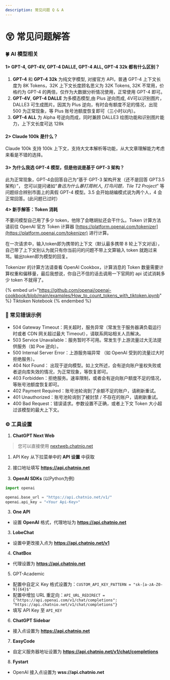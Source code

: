 ```yaml
---
description: 常见问题 Q & A
---
```


# 😲 常见问题解答

### 🍀 AI 模型相关

#### 1> GPT-4, GPT-4V, GPT-4 DALLE, GPT-4 ALL, GPT-4 32k 都有什么区别？

1. **GPT-4** 和 **GPT-4 32k** 为纯文字模型, 对接官方 API，普通 GPT-4 上下文长度为 8K Tokens，32K 上下文长度顾名思义为 32K Tokens, 32K 不常用，价格约为 GPT-4 的两倍，仅作为大数据分析情况使用，正常使用 GPT-4 即可。
2. **GPT-4V**, **GPT-4 DALLE** 为多模态模型,由 Plus 逆向而成, 4V可以识别图片，DALLE3 可生成图片。因其为 Plus 逆向，有时会有额度不足的情况，出现 500 为正常现象，等 Plus 账号池额度恢复即可（三小时以内）。
3. **GPT-4 ALL** 为 Alpha 号逆向而成，同时兼顾 DALLE3 绘图功能和识别图片能力，上下文长度可达 128k

#### 2> Claude 100k 是什么？

Claude 100k 支持 100k 上下文，支持大文本解析等功能，从大文章理解能力考虑来看是不错的选择。

#### 3> 为什么我选 GPT-4 模型，但是他说是基于 GPT-3 架构？

此为正常现象，GPT-4会回答自己为“基于 GPT-3 架构开发（还不是回答 GPT3.5架构）”， 您可以提问诸如“_鲁迅为什么暴打周树人, 打鸟问题，Tile T2 Project_” 等问题综合辨别市面上的真假 GPT-4 模型。3.5 会开始胡编模式说为两个人，4 会正常回答。(此问题已过时）

**4> 新手解答：Token 消耗**

不要问模型自己用了多少 token，他除了会瞎胡扯还会干什么。Token 计算方法请前往 OpenAI 官方 Token 计算器 [https://platform.openai.com/tokenizer](https://platform.openai.com/tokenizer) 进行计算。

在一次请求中，输入token即为携带的上下文（默认最多携带 8 轮上下文对话），自己带了上下文别认为就只有你当前问的问题不带上文算输入 token 就跑过来骂。输出token即为模型的回复。

Tokenizer 的计算方法请查看 OpenAI Cookbox，计算消息的 Token 数量需要计算权重和偏移量，最后我想说，你自己不信的话去调用一下官网的 api 试试消耗多少 token 不就得了。

{% embed url="https://github.com/openai/openai-cookbook/blob/main/examples/How_to_count_tokens_with_tiktoken.ipynb" %}
Tiktoken Notebook
{% endembed %}

### 🔨 常见错误示例

* 504 Gateway Timeout：网关超时，服务异常（常发生于服务器满负载运行时或者 CDN 网关超过最大 Timeout），请联系网站相关人员解决。
* 503 Service Unavailable：服务暂时不可用。常发生于上游流量过大无法提供服务（如 Poe 逆向）。
* 500 Internal Server Error：上游服务端异常 （如 OpenAI 受到的流量过大时拒绝服务）。
* 404 Not Found： 出现于逆向模型。如上文所述，会有逆向账户鉴权失败或者逆向库失效的情况，为正常现象，等恢复即可。
* 403 Forbidden：拒绝服务。速率限制，或者会有逆向账户额度不足的情况，等账号池额度恢复即可。
* 402 Payment Required：账号池轮询到了余额不足的账户，请刷新重试。
* 401 Unauthorized：账号池轮询到了被封禁 / 不存在的账户，请刷新重试。
* 400 Bad Request：错误请求。参数设置不正确，或者上下文 Token 大小超过该模型的最大上下文。



### :gear: 工具设置

1. **ChatGPT Next Web**

> 您可以直接使用 [nextweb.chatnio.net](https://nextweb.chatnio.net)

1. API Key 从下拉菜单中的 **API 设置** 中获取
2. 接口地址填写 **https://api.chatnio.net**



2. **OpenAI SDKs** (以Python为例)

```python
import openai

openai.base_url = "https://api.chatnio.net/v1/"
openai.api_key = "<Your Api-Key>"
```



3. **One API**

* 设置 **OpenAI** 格式，代理地址为 **https://api.chatnio.net**

3. **LobeChat**&#x20;

* 设置中更改接入点为 **https://api.chatnio.net/v1**

4. **ChatBox**

* 代理设置为 **https://api.chatnio.net**

5. GPT-Academic

* 配置中自定义 Key 格式设置为：`CUSTOM_API_KEY_PATTERN = "sk-[a-zA-Z0-9]{64}$"`
* 配置中增加 URL 重定向：`API_URL_REDIRECT = {"https://api.openai.com/v1/chat/completions": "https://api.chatnio.net/v1/chat/completions"}`
* 填写 API Key 至 `API_KEY`

6. **ChatGPT Sidebar**

* 接入点设置为 **https://api.chatnio.net**



7. **EasyCode**

* 自定义服务器地址设置为 **https://api.chatnio.net/v1/chat/completions**



8. **Fystart**

* OpenAI 接入点设置为 **wss://api.chatnio.net**

